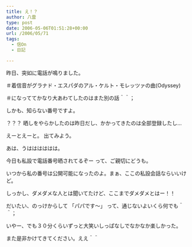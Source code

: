 ```yaml
---
title: え！？
author: 八雲
type: post
date: 2006-05-06T01:51:28+00:00
url: /2006/05/71
tags:
  - 信On
  - 日記

---
```

昨日、突如に電話が鳴りました。
  
＃着信音がグラナド・エスパダのアル・ケルト・モレッツァの曲(Odyssey)
  
＃になっててかなり大あわてしたのはまた別の話＾＾；
  
しかも、知らない番号ですよ。
  
？？？ 晒しをやらかしたのは昨日だし、かかってきたのは全部登録したし…
  
えーとえーと。 出てみよう。

あは、うはははははは。

今日も私設で電話番号晒されてるぞー って、ご親切にどうも。
  
いつから私の番号は公開可能になったのよ。まぁ、ここの私設会話ならいいけど。
  
しっかし、ダメダメな人とは聞いてたけど、ここまでダメダメとはー！！
  
だいたい、のっけからして 「パパです～」 って、通じないよいくら何でも＾＾；
  
いやー、でも３０分くらいずっと大笑いしっぱなしでなかなか楽しかった。
  
また是非かけてきてください。ええ＾＾
